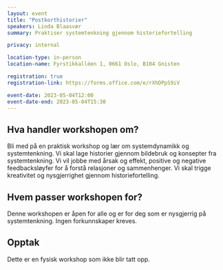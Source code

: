 ```yaml
---
layout: event
title: "Postkorthistorier"
speakers: Linda Blaasvær 
summary: Praktiser systemtenkning gjennom historiefortelling

privacy: internal

location-type: in-person
location-name: Fyrstikkalléen 1, 0661 Oslo, B104 Gnisten

registration: true
registration-link: https://forms.office.com/e/rXhDPpS9iV

event-date: 2023-05-04T12:00
event-date-end: 2023-05-04T15:30
---
```

## Hva handler workshopen om?
Bli med på en praktisk workshop og lær om systemdynamikk og systemtenkning.
Vi skal lage historier gjennom bildebruk og konsepter fra systemtenkning. Vi vil jobbe med årsak og effekt, positive og negative feedbacksløyfer for å forstå relasjoner og sammenhenger. Vi skal trigge kreativitet og nysgjerrighet gjennom historiefortelling.

## Hvem passer workshopen for?
Denne workshopen er åpen for alle og er for deg som er nysgjerrig på systemtenkning. Ingen forkunnskaper kreves.

## Opptak
Dette er en fysisk workshop som ikke blir tatt opp.
